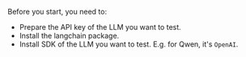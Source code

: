 Before you start, you need to:

- Prepare the API key of the LLM you want to test.
- Install the langchain package.
- Install SDK of the LLM you want to test. E.g. for Qwen, it's `OpenAI`.
